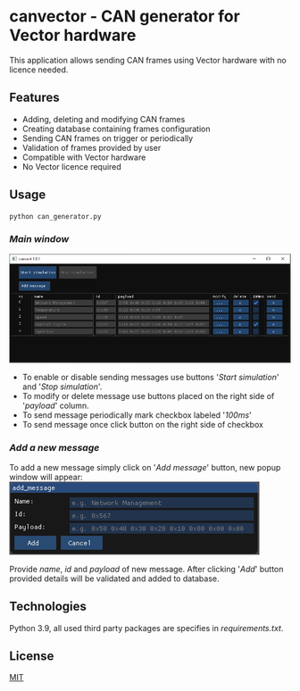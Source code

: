 # canvector - CAN generator for Vector hardware

This application allows sending CAN frames using Vector hardware with no licence needed.

## Features

- Adding, deleting and modifying CAN frames
- Creating database containing frames configuration
- Sending CAN frames on trigger or periodically
- Validation of frames provided by user
- Compatible with Vector hardware
- No Vector licence required

## Usage

```python
python can_generator.py
```

### _Main window_

![](resources/readme/main_window.PNG)

- To enable or disable sending messages use buttons '_Start simulation_' and '_Stop simulation_'.
- To modify or delete message use buttons placed on the right side of '_payload_' column.
- To send message periodically mark checkbox labeled '_100ms_'
- To send message once click button on the right side of checkbox

### _Add a new message_
To add a new message simply click on '_Add message_' button, new popup window will appear:
![](resources/readme/add_message.PNG)

Provide _name_, _id_ and _payload_ of new message. After clicking '_Add_' button provided details
will be validated and added to database.

## Technologies
Python 3.9, all used third party packages are specifies in _requirements.txt_.

## License
[MIT](https://choosealicense.com/licenses/mit/)
